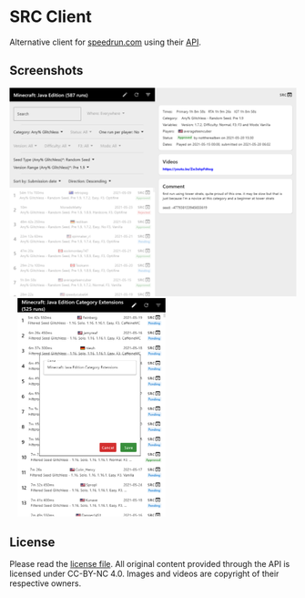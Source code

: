 # SRC Client

Alternative client for [speedrun.com](https://www.speedrun.com/) using their [API](https://github.com/speedruncomorg/api).


## Screenshots
<img src="/screenshots/sample1.png">&emsp;<img src="/screenshots/sample2.png" width="260">

## License
Please read the [license file](LICENSE.md). All original content provided through the API is licensed under CC-BY-NC 4.0. Images and videos are copyright of their respective owners.